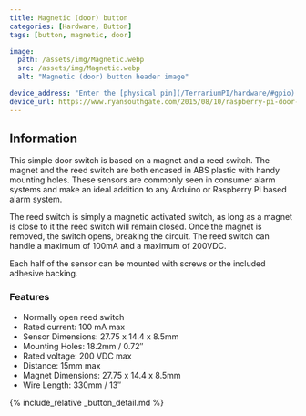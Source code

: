```yaml
---
title: Magnetic (door) button
categories: [Hardware, Button]
tags: [button, magnetic, door]

image:
  path: /assets/img/Magnetic.webp
  src: /assets/img/Magnetic.webp
  alt: "Magnetic (door) button header image"

device_address: "Enter the [physical pin](/TerrariumPI/hardware/#gpio) number on which the device is connected<br />Ex: `27`"
device_url: https://www.ryansouthgate.com/2015/08/10/raspberry-pi-door-sensor/
---
```


## Information

This simple door switch is based on a magnet and a reed switch. The magnet and the reed switch are both encased in ABS plastic with handy mounting holes. These sensors are commonly seen in consumer alarm systems and make an ideal addition to any Arduino or Raspberry Pi based alarm system.

The reed switch is simply a magnetic activated switch, as long as a magnet is close to it the reed switch will remain closed. Once the magnet is removed, the switch opens, breaking the circuit. The reed switch can handle a maximum of 100mA and a maximum of 200VDC.

Each half of the sensor can be mounted with screws or the included adhesive backing.

### Features

- Normally open reed switch
- Rated current: 100 mA max
- Sensor Dimensions: 27.75 x 14.4 x 8.5mm
- Mounting Holes: 18.2mm / 0.72″
- Rated voltage: 200 VDC max
- Distance: 15mm max
- Magnet Dimensions: 27.75 x 14.4 x 8.5mm
- Wire Length: 330mm / 13″

{% include_relative _button_detail.md %}
